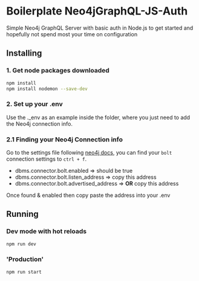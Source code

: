 # Boilerplate Neo4jGraphQL-JS-Auth 
Simple Neo4j GraphQL Server with basic auth in Node.js to get started and hopefully not spend most your time on configuration 

## Installing

### 1. Get node packages downloaded
```bash
npm install
npm install nodemon --save-dev
```

### 2. Set up your .env

Use the ._env as an example inside the folder, where you just need to add the Neo4j connection info.

### 2.1 Finding your Neo4j Connection info

Go to the settings file following [neo4j docs](https://neo4j.com/docs/operations-manual/current/configuration/connectors/), you can find your `bolt` connection settings to `ctrl + f`.

- dbms.connector.bolt.enabled => should be true
- dbms.connector.bolt.listen_address => copy this address 
- dbms.connector.bolt.advertised_address => **OR** copy this address


Once found & enabled then copy paste the address into your .env

## Running 

### Dev mode with hot reloads
```bash
npm run dev
```

### 'Production'

```bash
npm run start
```
